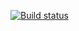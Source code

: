 [![Build status](https://ci.appveyor.com/api/projects/status/ka76jfluv63pgvdg?svg=true)](https://ci.appveyor.com/project/vrnkv/pageobject)
